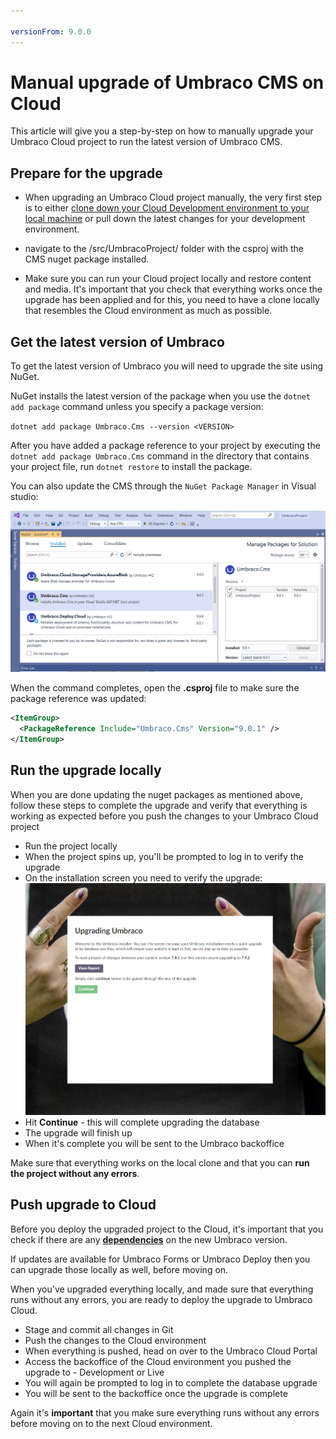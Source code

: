 ```yaml
---

versionFrom: 9.0.0
---
```


# Manual upgrade of Umbraco CMS on Cloud

This article will give you a step-by-step on how to manually upgrade your Umbraco Cloud project to run the latest version of Umbraco CMS.

## Prepare for the upgrade

* When upgrading an Umbraco Cloud project manually, the very first step is to either [clone down your Cloud Development environment to your local machine](../../Set-Up/Working-Locally/) or pull down the latest changes for your development environment.

* navigate to the /src/UmbracoProject/ folder with the csproj with the CMS nuget  package installed.

* Make sure you can run your Cloud project locally and restore content and media. It's important that you check that everything works once the upgrade has been applied and for this, you need to have a clone locally that resembles the Cloud environment as much as possible.


## Get the latest version of Umbraco

To get the latest version of Umbraco you will need to upgrade the site using NuGet.

NuGet installs the latest version of the package when you use the `dotnet add package` command unless you specify a package version:

`dotnet add package Umbraco.Cms --version <VERSION>`

After you have added a package reference to your project by executing the `dotnet add package Umbraco.Cms` command in the directory that contains your project file, run `dotnet restore` to install the package.

You can also update the CMS through the `NuGet Package Manager` in Visual studio:

![NuGet Package Manager](images/Manage_packages.png)


When the command completes, open the **.csproj** file to make sure the package reference was updated:

```xml
<ItemGroup>
  <PackageReference Include="Umbraco.Cms" Version="9.0.1" />
</ItemGroup>
```

## Run the upgrade locally

When you are done updating the nuget packages as mentioned above, follow these steps to complete the upgrade and verify that everything is working as expected before you push the changes to your Umbraco Cloud project

* Run the project locally
* When the project spins up, you'll be prompted to log in to verify the upgrade
* On the installation screen you need to verify the upgrade:
    ![Verify upgrade](images/upgrade-screen.png)
* Hit **Continue** - this will complete upgrading the database
* The upgrade will finish up
* When it's complete you will be sent to the Umbraco backoffice

Make sure that everything works on the local clone and that you can **run the project without any errors**.

## Push upgrade to Cloud

Before you deploy the upgraded project to the Cloud, it's important that you check if there are any [**dependencies**](../Product-Dependencies) on the new Umbraco version.

If updates are available for Umbraco Forms or Umbraco Deploy then you can upgrade those locally as well, before moving on.

When you've upgraded everything locally, and made sure that everything runs without any errors, you are ready to deploy the upgrade to Umbraco Cloud.

* Stage and commit all changes in Git
* Push the changes to the Cloud environment
* When everything is pushed, head on over to the Umbraco Cloud Portal
* Access the backoffice of the Cloud environment you pushed the upgrade to - Development or Live
* You will again be prompted to log in to complete the database upgrade
* You will be sent to the backoffice once the upgrade is complete

Again it's **important** that you make sure everything runs without any errors before moving on to the next Cloud environment.
